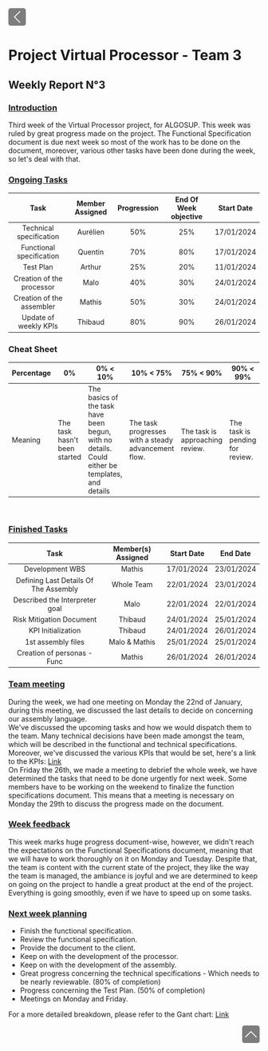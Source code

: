<div> <a href="./"><img src="../img/back2.png" width="35px"></a>
</div>

# Project Virtual Processor - Team 3  

## Weekly Report N°3

### <u> Introduction </u>

Third week of the Virtual Processor project, for ALGOSUP. This week was ruled by great progress made on the project. The Functional Specification document is due next week so most of the work has to be done on the document, moreover, various other tasks have been done during the week, so let's deal with that.

### <u> Ongoing Tasks</u>

|           Task            | Member Assigned | Progression | End Of Week objective | Start Date |
| :-----------------------: | :-------------: | :---------: | :-------------------: | :--------: |
|  Technical specification  |    Aurélien     |     50%     |          25%          | 17/01/2024 |
| Functional specification  |     Quentin     |     70%     |          80%          | 17/01/2024 |
|         Test Plan         |     Arthur      |     25%     |          20%          | 11/01/2024 |
| Creation of the processor |      Malo       |     40%     |          30%          | 24/01/2024 |
| Creation of the assembler |     Mathis      |     50%     |          30%          | 24/01/2024 |
|   Update of weekly KPIs   |     Thibaud     |     80%     |          90%          | 26/01/2024 |

### Cheat Sheet

| Percentage | 0%                           | 0% < 10%                                                                                         | 10% < 75%                                           | 75% < 90%                       | 90% < 99%                       | 100%                           |
| ---------- | ---------------------------- | ------------------------------------------------------------------------------------------------ | --------------------------------------------------- | ------------------------------- | ------------------------------- | ------------------------------ |
| Meaning    | The task hasn't been started | The basics of the task have been begun, with no details. Could either be templates, and  details | The task progresses with a steady advancement flow. | The task is approaching review. | The task is pending for review. | The task is done and included. |

<br>

### <u>Finished Tasks</u>

|                 Task                  | Member(s) Assigned | Start Date |  End Date  |
| :-----------------------------------: | :----------------: | :--------: | :--------: |
|            Development WBS            |       Mathis       | 17/01/2024 | 23/01/2024 |
| Defining Last Details Of The Assembly |     Whole Team     | 22/01/2024 | 23/01/2024 |
|    Described the Interpreter goal     |        Malo        | 22/01/2024 | 22/01/2024 |
|       Risk Mitigation Document        |      Thibaud       | 24/01/2024 | 25/01/2024 |
|          KPI Initialization           |      Thibaud       | 24/01/2024 | 26/01/2024 |
|          1st assembly files           |   Malo & Mathis    | 25/01/2024 | 25/01/2024 |
|      Creation of personas - Func      |       Mathis       | 26/01/2024 | 26/01/2024 |

### <u>Team meeting</u>

During the week, we had one meeting on Monday the 22nd of January, during this meeting, we discussed the last details to decide on concerning our assembly language.  
We've discussed the upcoming tasks and how we would dispatch them to the team.
Many technical decisions have been made amongst the team, which will be described in the functional and technical specifications.  
Moreover, we've discussed the various KPIs that would be set, here's a link to the KPIs: [Link](https://docs.google.com/spreadsheets/d/1_e3KZmQ_rL7N9RfHELOPWwakPeHL5rIRIHAhU5QM1bc/edit#gid=704615476)  
On Friday the 26th, we made a meeting to debrief the whole week, we have determined the tasks that need to be done urgently for next week. Some members have to be working on the weekend to finalize the function specifications document. This means that a meeting is necessary on Monday the 29th to discuss the progress made on the document.

### <u>Week feedback</u>

This week marks huge progress document-wise, however, we didn't reach the expectations on the Functional Specifications document, meaning that we will have to work thoroughly on it on Monday and Tuesday.
Despite that, the team is content with the current state of the project, they like the way the team is managed, the ambiance is joyful and we are determined to keep on going on the project to handle a great product at the end of the project. Everything is going smoothly, even if we have to speed up on some tasks.

### <u>Next week planning </u>

- Finish the functional specification.
- Review the functional specification.
- Provide the document to the client.
- Keep on with the development of the processor.
- Keep on with the development of the assembly.
- Great progress concerning the technical specifications - Which needs to be nearly reviewable. (80% of completion)
- Progress concerning the Test Plan. (50% of completion)
- Meetings on Monday and Friday.

For a more detailed breakdown, please refer to the Gant chart: [Link](https://github.com/users/Biohazardyee/projects/2/views/2)

<div align="right"><a href="#project-virtual-processor---team-3"><img src="../img/back.png" width="35px"></a></div>
